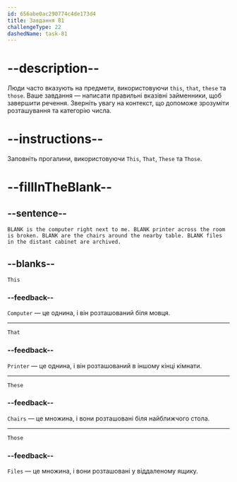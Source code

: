 ```yaml
---
id: 656abe0ac290774c4de173d4
title: Завдання 81
challengeType: 22
dashedName: task-81
---
```


# --description--

Люди часто вказують на предмети, використовуючи `this`, `that`, `these` та `those`. Ваше завдання — написати правильні вказівні займенники, щоб завершити речення. Зверніть увагу на контекст, що допоможе зрозуміти розташування та категорію числа.

# --instructions--

Заповніть прогалини, використовуючи `This`, `That`, `These` та `Those`.

# --fillInTheBlank--

## --sentence--

`BLANK is the computer right next to me. BLANK printer across the room is broken. BLANK are the chairs around the nearby table. BLANK files in the distant cabinet are archived.`

## --blanks--

`This`

### --feedback--

`Computer` — це однина, і він розташований біля мовця.

---

`That`

### --feedback--

`Printer` — це однина, і він розташований в іншому кінці кімнати.

---

`These`

### --feedback--

`Chairs` — це множина, і вони розташовані біля найближчого стола.

---

`Those`

### --feedback--

`Files` — це множина, і вони розташовані у віддаленому ящику.

